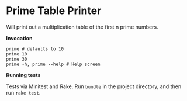 # Prime Table Printer

Will print out a multiplication table of the first n prime numbers.

**Invocation**
```
prime # defaults to 10
prime 10
prime 30
prime -h, prime --help # Help screen
```

**Running tests**

Tests via Minitest and Rake.  Run `bundle` in the project directory, and then run `rake test`.


